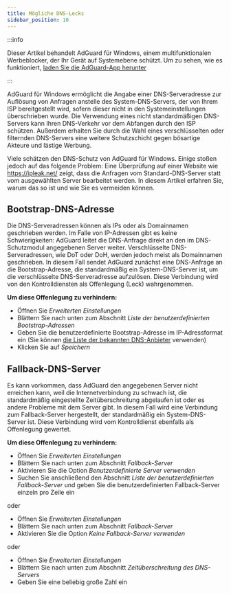 ```yaml
---
title: Mögliche DNS-Lecks
sidebar_position: 10
---
```


:::info

Dieser Artikel behandelt AdGuard für Windows, einem multifunktionalen Werbeblocker, der Ihr Gerät auf Systemebene schützt. Um zu sehen, wie es funktioniert, [laden Sie die AdGuard-App herunter](https://agrd.io/download-kb-adblock)

:::

AdGuard für Windows ermöglicht die Angabe einer DNS-Serveradresse zur Auflösung von Anfragen anstelle des System-DNS-Servers, der von Ihrem ISP bereitgestellt wird, sofern dieser nicht in den Systemeinstellungen überschrieben wurde. Die Verwendung eines nicht standardmäßigen DNS-Servers kann Ihren DNS-Verkehr vor dem Abfangen durch den ISP schützen. Außerdem erhalten Sie durch die Wahl eines verschlüsselten oder filternden DNS-Servers eine weitere Schutzschicht gegen bösartige Akteure und lästige Werbung.

Viele schätzen den DNS-Schutz von AdGuard für Windows. Einige stoßen jedoch auf das folgende Problem: Eine Überprüfung auf einer Website wie https://ipleak.net/ zeigt, dass die Anfragen vom Standard-DNS-Server statt vom ausgewählten Server bearbeitet werden. In diesem Artikel erfahren Sie, warum das so ist und wie Sie es vermeiden können.

## Bootstrap-DNS-Adresse

Die DNS-Serveradressen können als IPs oder als Domainnamen geschrieben werden. Im Falle von IP-Adressen gibt es keine Schwierigkeiten: AdGuard leitet die DNS-Anfrage direkt an den im DNS-Schutzmodul angegebenen Server weiter. Verschlüsselte DNS-Serveradressen, wie DoT oder DoH, werden jedoch meist als Domainnamen geschrieben. In diesem Fall sendet AdGuard zunächst eine DNS-Anfrage an die Bootstrap-Adresse, die standardmäßig ein System-DNS-Server ist, um die verschlüsselte DNS-Serveradresse aufzulösen. Diese Verbindung wird von den Kontrolldiensten als Offenlegung (Leck) wahrgenommen.

**Um diese Offenlegung zu verhindern:**

- Öffnen Sie *Erweiterten Einstellungen*
- Blättern Sie nach unten zum Abschnitt *Liste der benutzerdefinierten Bootstrap-Adressen*
- Geben Sie die benutzerdefinierte Bootstrap-Adresse im IP-Adressformat ein (Sie können [die Liste der bekannten DNS-Anbieter](https://adguard-dns.io/kb/general/dns-providers/) verwenden)
- Klicken Sie auf *Speichern*

## Fallback-DNS-Server

Es kann vorkommen, dass AdGuard den angegebenen Server nicht erreichen kann, weil die Internetverbindung zu schwach ist, die standardmäßig eingestellte Zeitüberschreitung abgelaufen ist oder es andere Probleme mit dem Server gibt. In diesem Fall wird eine Verbindung zum Fallback-Server hergestellt, der standardmäßig ein System-DNS-Server ist. Diese Verbindung wird vom Kontrolldienst ebenfalls als Offenlegung gewertet.

**Um diese Offenlegung zu verhindern:**

- Öffnen Sie *Erweiterten Einstellungen*
- Blättern Sie nach unten zum Abschnitt *Fallback-Server*
- Aktivieren Sie die Option *Benutzerdefinierte Server verwenden*
- Suchen Sie anschließend den Abschnitt *Liste der benutzerdefinierten Fallback-Server* und geben Sie die benutzerdefinierten Fallback-Server einzeln pro Zeile ein

oder

- Öffnen Sie *Erweiterten Einstellungen*
- Blättern Sie nach unten zum Abschnitt *Fallback-Server*
- Aktivieren Sie die Option *Keine Fallback-Server verwenden*

oder

- Öffnen Sie *Erweiterten Einstellungen*
- Blättern Sie nach unten zum Abschnitt *Zeitüberschreitung des DNS-Servers*
- Geben Sie eine beliebig große Zahl ein
